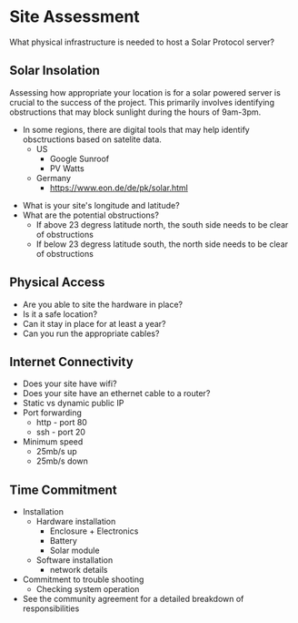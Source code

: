 # Site Assessment
What physical infrastructure is needed to host a Solar Protocol server?

## Solar Insolation
<p>
Assessing how appropriate your location is for a solar powered server is crucial to the success of the project. This primarily involves identifying obstructions that may block sunlight during the hours of 9am-3pm.
</p>

<p>

* In some regions, there are digital tools that may help identify obsctructions based on satelite data.
	* US
		* Google Sunroof
		* PV Watts
	* Germany
		* https://www.eon.de/de/pk/solar.html
</p>

* What is your site's longitude and latitude?
* What are the potential obstructions?
	* If above 23 degress latitude north, the south side needs to be clear of obstructions
	* If below 23 degress latitude south, the north side needs to be clear of obstructions

## Physical Access

* Are you able to site the hardware in place?
* Is it a safe location?
* Can it stay in place for at least a year?
* Can you run the appropriate cables?

## Internet Connectivity

* Does your site have wifi?
* Does your site have an ethernet cable to a router?
* Static vs dynamic public IP
* Port forwarding
	* http - port 80
	* ssh - port 20	
* Minimum speed
	* 25mb/s up
	* 25mb/s down

## Time Commitment

* Installation
	* Hardware installation
		* Enclosure + Electronics
		* Battery
		* Solar module
	* Software installation
		* network details
* Commitment to trouble shooting
	* Checking system operation
* See the community agreement for a detailed breakdown of responsibilities